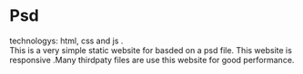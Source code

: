 # Psd

technologys: html, css and js .<br>
This is a very simple static website for basded on a psd file. This website is responsive .Many thirdpaty files are use this website for good performance.
